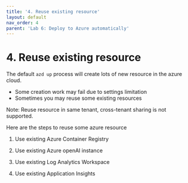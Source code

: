 ```yaml
---
title: '4. Reuse existing resource'
layout: default
nav_order: 4
parent: 'Lab 6: Deploy to Azure automatically'
---
```


# 4. Reuse existing resource

The default `azd up` process will create lots of new resource in the azure cloud.
- Some creation work may fail due to settings limitation
- Sometimes you may reuse some existing resources

Note: Reuse resource in same tenant, cross-tenant sharing is not supported.

Here are the steps to reuse some azure resource

1. Use existing Azure Container Registry


1. Use existing Azure openAI instance


1. Use existing Log Analytics Workspace


1. Use existing Application Insights